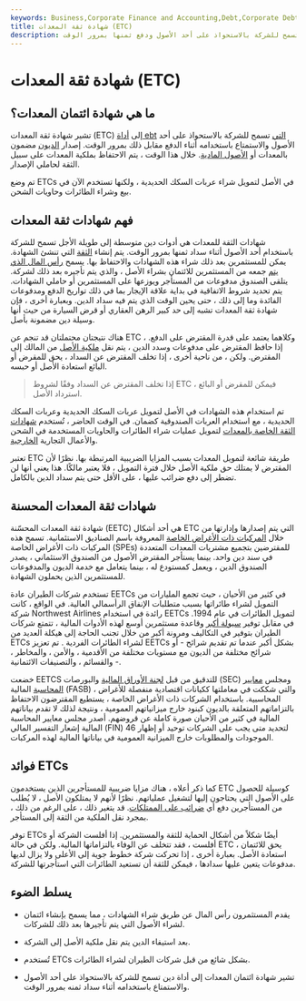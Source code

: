 ```yaml
---
keywords: Business,Corporate Finance and Accounting,Debt,Corporate Debt
title: شهادة ثقة المعدات (ETC)
description: شهادة ثقة المعدات هي أداة دين تسمح للشركة بالاستحواذ على أحد الأصول ودفع ثمنها بمرور الوقت.
---
```


# شهادة ثقة المعدات (ETC)
## ما هي شهادة ائتمان المعدات؟

تشير شهادة ثقة المعدات (ETC) إلى [أداة ebt](/debtinstrument) [التي](/debtinstrument) تسمح للشركة بالاستحواذ على أحد الأصول والاستمتاع باستخدامه أثناء الدفع مقابل ذلك بمرور الوقت. إصدار [الديون](/debt-issue) مضمون بالمعدات أو [الأصول المادية](/physicalasset). خلال هذا الوقت ، يتم الاحتفاظ بملكية المعدات على سبيل الثقة لحاملي الإصدار.

تم وضع ETCs في الأصل لتمويل شراء عربات السكك الحديدية ، ولكنها تستخدم الآن في بيع وشراء الطائرات وحاويات الشحن.

## فهم شهادات ثقة المعدات

شهادات الثقة للمعدات هي أدوات دين متوسطة إلى طويلة الأجل تسمح للشركة باستخدام أحد الأصول أثناء سداد ثمنها بمرور الوقت. يتم إنشاء [الثقة](/trust) التي تنشئ الشهادة. يمكن للمستثمرين بعد ذلك شراء هذه الشهادات والاحتفاظ بها. يسمح [رأس المال الذي يتم](/capital) جمعه من المستثمرين للائتمان بشراء الأصل ، والذي يتم تأجيره بعد ذلك لشركة. يتلقى الصندوق مدفوعات من المستأجر ويوزعها على المستثمرين أو حاملي الشهادات. يتم تحديد شروط الاتفاقية في بداية علاقة الإيجار بما في ذلك تواريخ الدفع ومدفوعات الفائدة وما إلى ذلك ، حتى يحين الوقت الذي يتم فيه سداد الدين. وبعبارة أخرى ، فإن شهادة ثقة المعدات تشبه إلى حد كبير الرهن العقاري أو قرض السيارة من حيث أنها وسيلة دين مضمونة بأصل.

هناك نتيجتان محتملتان قد تنجم عن ETC ، وكلاهما يعتمد على قدرة المقترض على الدفع. إذا حافظ المقترض على مدفوعات وسدد الدين ، يتم نقل [ملكية الأصل](/title) من المالك إلى المقترض. ولكن ، من ناحية أخرى ، إذا تخلف المقترض عن السداد ، يحق للمقرض أو البائع استعادة الأصل أو حبسه.

> إذا تخلف المقترض عن السداد وفقًا لشروط ETC ، فيمكن للمقرض أو البائع استرداد الأصل.

>

تم استخدام هذه الشهادات في الأصل لتمويل عربات السكك الحديدية وعربات السكك الحديدية ، مع استخدام العربات الصندوقية كضمان. في الوقت الحاضر ، تُستخدم [شهادات الثقة الخاصة بالمعدات](/trust-certificate) لتمويل عمليات شراء الطائرات والحاويات المستخدمة في الشحن والأعمال التجارية [الخارجية](/offshore).

تعتبر ETC طريقة شائعة لتمويل المعدات بسبب المزايا الضريبية المرتبطة بها. نظرًا لأن المقترض لا يمتلك حق ملكية الأصل خلال فترة التمويل ، فلا يعتبر مالكًا. هذا يعني أنها لن تضطر إلى دفع ضرائب عليها ، على الأقل حتى يتم سداد الدين بالكامل.

## شهادات ثقة المعدات المحسنة

شهادة ثقة المعدات المحسّنة (EETC) هي أحد أشكال ETC التي يتم إصدارها وإدارتها من خلال [المركبات ذات الأغراض الخاصة](/spv) المعروفة باسم الصناديق الاستئمانية. تسمح هذه المركبات ذات الأغراض الخاصة (SPEs) للمقترضين بتجميع مشتريات المعدات المتعددة في سند دين واحد. بينما يستأجر المقترض الأصول من الصندوق الاستئماني ، يصدر الصندوق الدين ، ويعمل كمستودع له ، بينما يتعامل مع خدمة الديون والمدفوعات للمستثمرين الذين يحملون الشهادة.

تستخدم شركات الطيران عادة EETCs في كثير من الأحيان ، حيث تجمع المليارات من التمويل لشراء طائراتها بسبب متطلبات الإنفاق الرأسمالي العالية. في الواقع ، كانت شركة Northwest Airlines رائدة في استخدام EETCs لتمويل الطائرات في عام 1994. في مقابل توفير [سيولة أكبر](/liquidity) وقاعدة مستثمرين أوسع لهذه الأدوات المالية ، تتمتع شركات الطيران بتوفير في التكاليف ومرونة أكبر من خلال تجنب الحاجة إلى هيكلة العديد من ETCs لشراء الطائرات الفردية . تم تعزيز EETCs بشكل أكبر عندما تم تقديم شرائح - أو شرائح مختلفة من الديون مع مستويات مختلفة من الأقدمية ، والأمن ، والمخاطر ، والقسائم ، والتصنيفات الائتمانية -.

خضعت EETCS للتدقيق من قبل [لجنة الأوراق المالية](/sec) والبورصات (SEC) ومجلس [معايير المحاسبة](/fasb) المالية (FASB) ، والتي شككت في معاملتها ككيانات اقتصادية منفصلة للأغراض المحاسبية. باستخدام الشركات ذات الأغراض الخاصة ، يستطيع المقترضون الاحتفاظ بالتزاماتهم المتعلقة بالديون كبنود خارج ميزانياتهم العمومية ، ونتيجة لذلك لا تقدم بياناتهم المالية في كثير من الأحيان صورة كاملة عن قروضهم. أصدر مجلس معايير المحاسبة المالية إشعار التفسير المالي (FIN) 46 لتحديد متى يجب على الشركات توحيد أو إظهار الموجودات والمطلوبات خارج الميزانية العمومية في بياناتها المالية لهذه المركبات.

## فوائد ETCs

كما ذكر أعلاه ، هناك مزايا ضريبية للمستأجرين الذين يستخدمون ETC كوسيلة للحصول على الأصول التي يحتاجون إليها لتشغيل عملياتهم. نظرًا لأنهم لا يمتلكون الأصل ، لا يُطلب من المستأجرين دفع أي [ضرائب على الممتلكات](/propertytax). قد يتغير ذلك ، على الرغم من ذلك ، بمجرد نقل الملكية من الثقة إلى المستأجر.

توفر ETCs أيضًا شكلاً من أشكال الحماية للثقة والمستثمرين. إذا أفلست الشركة أو أفلست ، فقد تتخلف عن الوفاء بالتزاماتها المالية. ولكن في حالة ETC ، يحق للائتمان استعادة الأصل. بعبارة أخرى ، إذا تحركت شركة خطوط جوية إلى الأعلى ولا يزال لديها مدفوعات يتعين عليها سدادها ، فيمكن للثقة أن تستعيد الطائرات التي استأجرتها للشركة.

## يسلط الضوء

- يقدم المستثمرون رأس المال عن طريق شراء الشهادات ، مما يسمح بإنشاء ائتمان لشراء الأصول التي يتم تأجيرها بعد ذلك للشركات.

- بعد استيفاء الدين يتم نقل ملكية الأصل إلى الشركة.

- تُستخدم ETCs بشكل شائع من قبل شركات الطيران لشراء الطائرات.

- تشير شهادة ائتمان المعدات إلى أداة دين تسمح للشركة بالاستحواذ على أحد الأصول والاستمتاع باستخدامه أثناء سداد ثمنه بمرور الوقت.

